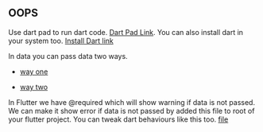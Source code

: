 ## OOPS

Use dart pad to run dart code. [Dart Pad Link](https://dartpad.dev/?null_safety=true).
You can also install dart in your system too. [Install Dart link](https://dart.dev/get-dart)

In data you can pass data two ways.

* [way one](https://github.com/evolvingkid/flutter-learning-path/blob/main/OOPS/way_one.dart)

* [way two]()

In Flutter we have @required which will show warning if data is not passed. We can make it show error if data is not passed by added this file to root of your flutter project.
You can tweak dart behaviours like this too. [file]()
